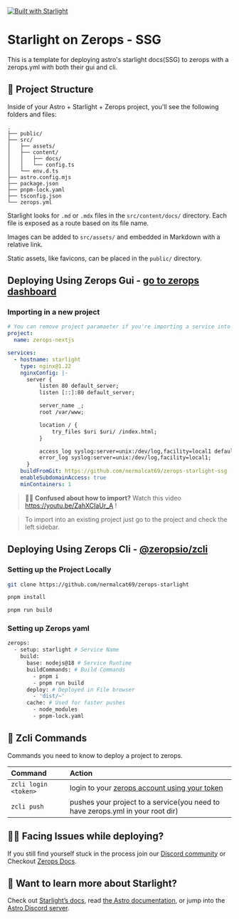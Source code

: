 [![Built with Starlight](https://astro.badg.es/v2/built-with-starlight/tiny.svg)](https://starlight.astro.build)

# Starlight on Zerops - SSG

This is a template for deploying astro's starlight docs(SSG) to zerops with a zerops.yml with both their gui and cli.

## 🚀 Project Structure

Inside of your Astro + Starlight + Zerops project, you'll see the following folders and files:

```
.
├── public/
├── src/
│   ├── assets/
│   ├── content/
│   │   ├── docs/
│   │   └── config.ts
│   └── env.d.ts
├── astro.config.mjs
├── package.json
├── pnpm-lock.yaml
├── tsconfig.json
└── zerops.yml
```

Starlight looks for `.md` or `.mdx` files in the `src/content/docs/` directory. Each file is exposed as a route based on its file name.

Images can be added to `src/assets/` and embedded in Markdown with a relative link.

Static assets, like favicons, can be placed in the `public/` directory.

## Deploying Using Zerops Gui - [go to zerops dashboard](https://app.zerops.io)

### Importing in a new project

```yaml
# You can remove project paramaeter if you're importing a service into an existing project instead of creating a new project
project:
  name: zerops-nextjs

services:
  - hostname: starlight
    type: nginx@1.22
    nginxConfig: |-
      server {
          listen 80 default_server;
          listen [::]:80 default_server;

          server_name _;
          root /var/www;

          location / {
              try_files $uri $uri/ /index.html;
          }

          access_log syslog:server=unix:/dev/log,facility=local1 default_short;
          error_log syslog:server=unix:/dev/log,facility=local1;
      }
    buildFromGit: https://github.com/nermalcat69/zerops-starlight-ssg
    enableSubdomainAccess: true
    minContainers: 1
```

> 🧑‍🚀 **Confused about how to import?** Watch this video https://youtu.be/ZahXCIaUr_A !

> To import into an existing project just go to the project and check the left sidebar.

## Deploying Using Zerops Cli - [@zeropsio/zcli](https://github.com/zeropsio/zcli)

### Setting up the Project Locally

```bash
git clone https://github.com/nermalcat69/zerops-starlight
```

```bash
pnpm install
```

```bash
pnpm run build
```

### Setting up Zerops yaml

```bash
zerops:
  - setup: starlight # Service Name
    build:
      base: nodejs@18 # Service Runtime
      buildCommands: # Build Commands
        - pnpm i
        - pnpm run build
      deploy: # Deployed in File browser
        - 'dist/~'
      cache: # Used for faster pushes
        - node_modules
        - pnpm-lock.yaml
```

## 🧞 Zcli Commands

Commands you need to know to deploy a project to zerops.

| Command              | Action                                                                                           |
| :------------------- | :----------------------------------------------------------------------------------------------- |
| `zcli login <token>` | login to your [zerops account using your token](https://app.zerops.io/settings/token-management) |
| `zcli push`          | pushes your project to a service(you need to have zerops.yml in your root dir)                   |

## 👨‍💻 Facing Issues while deploying?

If you still find yourself stuck in the process join our [Discord community](https://discord.gg/5ptAqtpyvh) or Checkout [Zerops Docs](https://docs.zerops.io).

## 👀 Want to learn more about Starlight?

Check out [Starlight’s docs](https://starlight.astro.build/), read [the Astro documentation](https://docs.astro.build), or jump into the [Astro Discord server](https://astro.build/chat).
